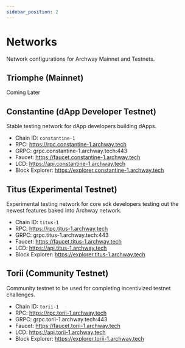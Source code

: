 ```yaml
---
sidebar_position: 2
---
```


# Networks

Network configurations for Archway Mainnet and Testnets.

## Triomphe (Mainnet) 
Coming Later

## Constantine (dApp Developer Testnet)

Stable testing network for dApp developers building dApps.

- Chain ID: `constantine-1`
- RPC: https://rpc.constantine-1.archway.tech 
- GRPC: grpc.constantine-1.archway.tech:443
- Faucet: https://faucet.constantine-1.archway.tech 
- LCD: https://api.constantine-1.archway.tech  
- Block Explorer: https://explorer.constantine-1.archway.tech
<!-- - P2P Seed: `d46ddf80f6e4313b06209507135466847c7b4163@35.229.84.66:26656` -->

## Titus (Experimental Testnet) 

Experimental testing network for core sdk developers testing out the newest features baked into Archway network. 

- Chain ID: `titus-1`
- RPC: https://rpc.titus-1.archway.tech 
- GRPC: grpc.titus-1.archway.tech:443
- Faucet: https://faucet.titus-1.archway.tech 
- LCD: https://api.titus-1.archway.tech  
- Block Explorer: https://explorer.titus-1.archway.tech
<!-- - P2P Seed: `69a56ffcaf3766f52eeabb1915571d76bb9b0b8c@34.75.26.143:443` -->

## Torii (Community Testnet)

Community testnet to be used for completing incentivized testnet challenges.

- Chain ID: `torii-1`
- RPC: https://rpc.torii-1.archway.tech 
- GRPC: grpc.torii-1.archway.tech:443
- Faucet: https://faucet.torii-1.archway.tech 
- LCD: https://api.torii-1.archway.tech  
- Block Explorer: https://explorer.torii-1.archway.tech